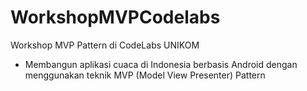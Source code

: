 # WorkshopMVPCodelabs
Workshop MVP Pattern di CodeLabs UNIKOM
- Membangun aplikasi cuaca di Indonesia berbasis Android dengan menggunakan teknik MVP (Model View Presenter) Pattern 
